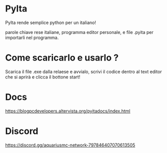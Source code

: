 # PyIta

PyIta rende semplice python per un italiano!

parole chiave rese italiane, programma editor personale, e file .pyita per importarli nel programma.

# Come scaricarlo e usarlo ? 
Scarica il file .exe dalla relaese e avvialo, scrivi il codice dentro al text editor che si aprirà e clicca il bottone start!
# Docs
https://blogpcdevelopers.altervista.org/pyitadocs/index.html
# Discord 
https://discord.gg/aquariusmc-network-797846407070613505
